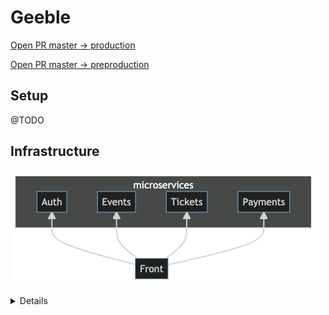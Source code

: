 # Geeble

[Open PR master -> production](https://github.com/tchenu/geeble/compare/production...master?expand=1)

[Open PR master -> preproduction](https://github.com/tchenu/geeble/compare/preproduction...master?expand=1)

## Setup

@TODO

## Infrastructure

<!-- generated by mermaid compile action - START -->
![~mermaid diagram 1~](/docs/architecture.png)
<details>
```mermaid
flowchart BT
    Front-->Auth
    Front-->Events
    Front-->Tickets
    Front-->Payments
    subgraph microservices
    Auth
    Events
    Tickets
    Payments
    end
```
</details>
<!-- generated by mermaid compile action - END -->
